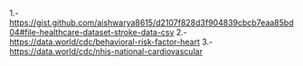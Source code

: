 1.- https://gist.github.com/aishwarya8615/d2107f828d3f904839cbcb7eaa85bd04#file-healthcare-dataset-stroke-data-csv
2.- https://data.world/cdc/behavioral-risk-factor-heart
3.- https://data.world/cdc/nhis-national-cardiovascular